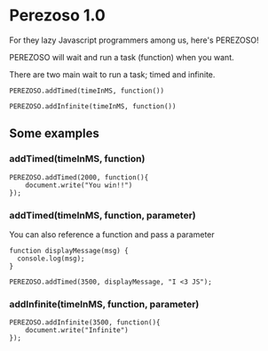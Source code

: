 # Perezoso 1.0

For they lazy Javascript programmers among us, here's PEREZOSO!

PEREZOSO will wait and run a task (function) when you want.

There are two main wait to run a task; timed and infinite.

```
PEREZOSO.addTimed(timeInMS, function())
```
```
PEREZOSO.addInfinite(timeInMS, function())
```

## Some examples
### addTimed(timeInMS, function)
```
PEREZOSO.addTimed(2000, function(){
    document.write("You win!!")
});
```
### addTimed(timeInMS, function, parameter)
You can also reference a function and pass a parameter
```
function displayMessage(msg) {
  console.log(msg);
}

PEREZOSO.addTimed(3500, displayMessage, "I <3 JS");
```

### addInfinite(timeInMS, function, parameter)
```
PEREZOSO.addInfinite(3500, function(){
    document.write("Infinite")
});
```
